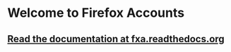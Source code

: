 # Welcome to Firefox Accounts

## [Read the documentation at fxa.readthedocs.org](http://fxa.readthedocs.org)
